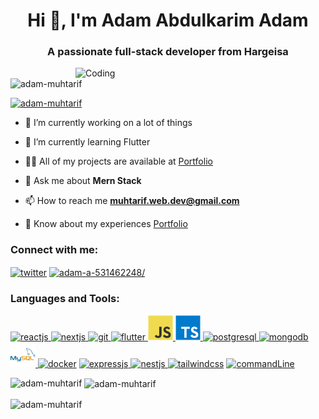 <h1 align="center">Hi 👋, I'm Adam Abdulkarim Adam</h1>
<h3 align="center">A passionate full-stack developer from Hargeisa</h3>
<img align ="right" alt ="Coding" width ="400" 
src ="https://cdn.dribbble.com/users/1162077/screenshots/3848914/programmer.gif">

<p align="left"> <img src="https://komarev.com/ghpvc/?username=adam-muhtarif&label=Profile%20views&color=0e75b6&style=flat" alt="adam-muhtarif" /> </p>

<p align="left"> <a href="https://github.com/ryo-ma/github-profile-trophy"><img src="https://github-profile-trophy.vercel.app/?username=adam-muhtarif" alt="adam-muhtarif" /></a> </p>

- 🔭 I’m currently working on a lot of things

- 🌱 I’m currently learning Flutter

- 👨‍💻 All of my projects are available at [Portfolio](https://aadam-samakaab.vercel.app/)

- 💬 Ask me about **Mern Stack**

- 📫 How to reach me **muhtarif.web.dev@gmail.com**

- 📄 Know about my experiences [Portfolio](https://aadam-samakaab.vercel.app/About)


<h3 align="left">Connect with me:</h3>
<p align="left">
<a href="https://twitter.com/Adam_Samakab" target="blank"><img align="center" src="https://raw.githubusercontent.com/rahuldkjain/github-profile-readme-generator/master/src/images/icons/Social/twitter.svg" alt="twitter" height="30" width="40" /></a>
<a href="https://www.linkedin.com/in/adam-a-531462248" target="blank"><img align="center" src="https://raw.githubusercontent.com/rahuldkjain/github-profile-readme-generator/master/src/images/icons/Social/linked-in-alt.svg" alt="adam-a-531462248/" height="30" width="40" /></a>
</p>

<h3 align="left">Languages and Tools:</h3>
<p align="left">
  <a href="#" target="_blank" rel="noreferrer"> <img src="[https://dev.to/nziokidennis/react-a-comprehensive-guide-to-beginners-1nh0](https://upload.wikimedia.org/wikipedia/commons/thumb/a/a7/React-icon.svg/862px-React-icon.svg.png)" alt="reactjs" width="40" height="40"/> </a> 
  <a href="#" target="_blank" rel="noreferrer"> <img src="https://www.svgrepo.com/show/354113/nextjs-icon.svg" alt="nextjs" width="40" height="40"/> </a> 
  <a href="https://git-scm.com/" target="_blank" rel="noreferrer"> <img src="https://www.vectorlogo.zone/logos/git-scm/git-scm-icon.svg" alt="git" width="40" height="40"/> </a> 
  <a href="https://www.w3.org/html/" target="_blank" rel="noreferrer"> <img src="https://encrypted-tbn0.gstatic.com/images?q=tbn:ANd9GcRBgjfXhLFiTbASWw6Wz6o3ySlPhHPJdWis8A&s" alt="flutter" width="40" height="40"/> </a> 
  <a href="https://developer.mozilla.org/en-US/docs/Web/JavaScript" target="_blank" rel="noreferrer"> <img src="https://raw.githubusercontent.com/devicons/devicon/master/icons/javascript/javascript-original.svg" alt="javascript" width="40" height="40"/> </a>
  <a href="https://www.typescriptlang.org/" target="_blank" rel="noreferrer"> <img src="https://raw.githubusercontent.com/devicons/devicon/master/icons/typescript/typescript-original.svg" alt="typescript" width="40" height="40"/> </a>
  <a href="https://www.typescriptlang.org/" target="_blank" rel="noreferrer"> <img src="https://encrypted-tbn0.gstatic.com/images?q=tbn:ANd9GcTH8kxkUW0hXJ5PzGb1XJQAS7GK0frdLjifMg&s" alt="postgresql" width="40" height="40"/> </a>
  <a href="https://www.typescriptlang.org/" target="_blank" rel="noreferrer"> <img src="[https://studio3t.com/wp-content/uploads/2020/09/introduction-to-mongodb-1024x278.png](https://icon2.cleanpng.com/20181115/ve/kisspng-mongodb-inc-logo-table-attribute-1713921815918.webp)" alt="mongodb" width="40" height="40"/> </a>
  <a href="https://www.mysql.com/" target="_blank" rel="noreferrer"> <img src="https://raw.githubusercontent.com/devicons/devicon/master/icons/mysql/mysql-original-wordmark.svg" alt="mysql" width="40" height="40"/> </a>
  <a href="https://www.typescriptlang.org/" target="_blank" rel="noreferrer"> <img src="https://www.vikingsoftware.com/wp-content/uploads/2024/02/Docker.png" alt="docker" width="40" height="40"/></a> 
  <a href="https://www.typescriptlang.org/" target="_blank" rel="noreferrer"> <img src="https://w7.pngwing.com/pngs/925/447/png-transparent-express-js-node-js-javascript-mongodb-node-js-text-trademark-logo-thumbnail.png" alt="expressjs" width="40" height="40"/> </a>
  <a href="https://www.typescriptlang.org/" target="_blank" rel="noreferrer"> <img src="[[https://www.vikingsoftware.com/wp-content/uploads/2024/02/Docker.png](https://upload.wikimedia.org/wikipedia/commons/thumb/3/37/NestJS-logo-wordmark.svg/1200px-NestJS-logo-wordmark.svg.png)](https://upload.wikimedia.org/wikipedia/commons/a/a8/NestJS.svg)" alt="nestjs" width="40" height="40"/>
  <a href="https://www.typescriptlang.org/" target="_blank" rel="noreferrer"> <img src="https://upload.wikimedia.org/wikipedia/commons/thumb/d/d5/Tailwind_CSS_Logo.svg/2560px-Tailwind_CSS_Logo.svg.png" alt="tailwindcss" width="40" height="40"/></a>
  <a href="https://www.typescriptlang.org/" target="_blank" rel="noreferrer"> <img src="https://w7.pngwing.com/pngs/704/597/png-transparent-computer-icons-command-line-interface-linux-system-console-command-line-icon-miscellaneous-text-rectangle-thumbnail.png" alt="commandLine" width="40" height="40"/></a> 
</p>

<p><img align="left" src="https://github-readme-stats.vercel.app/api/top-langs?username=adam-muhtarif&show_icons=true&locale=en&layout=compact" alt="adam-muhtarif" /></p>

<p>&nbsp;<img align="center" src="https://github-readme-stats.vercel.app/api?username=adam-muhtarif&show_icons=true&locale=en" alt="adam-muhtarif" /></p>

<p><img align="center" src="https://github-readme-streak-stats.herokuapp.com/?user=adam-muhtarif&" alt="adam-muhtarif" /></p>
